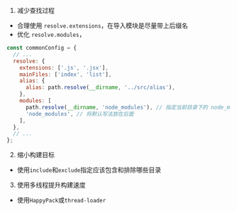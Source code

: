 1. 减少查找过程

- 合理使用 `resolve.extensions`，在导入模块是尽量带上后缀名
- 优化 `resolve.modules`，

```javascript
const commonConfig = {
  // ...
  resolve: {
    extensions: ['.js', '.jsx'],
    mainFiles: ['index', 'list'],
    alias: {
      alias: path.resolve(__dirname, '../src/alias'),
    },
    modules: [
      path.resolve(__dirname, 'node_modules'), // 指定当前目录下的 node_modules 优先查找
      'node_modules', // 将默认写法放在后面
    ],
  },
  // ...
};
```

2. 缩小构建目标

- 使用`include`和`exclude`指定应该包含和排除哪些目录

3. 使用多线程提升构建速度

- 使用`HappyPack`或`thread-loader`
